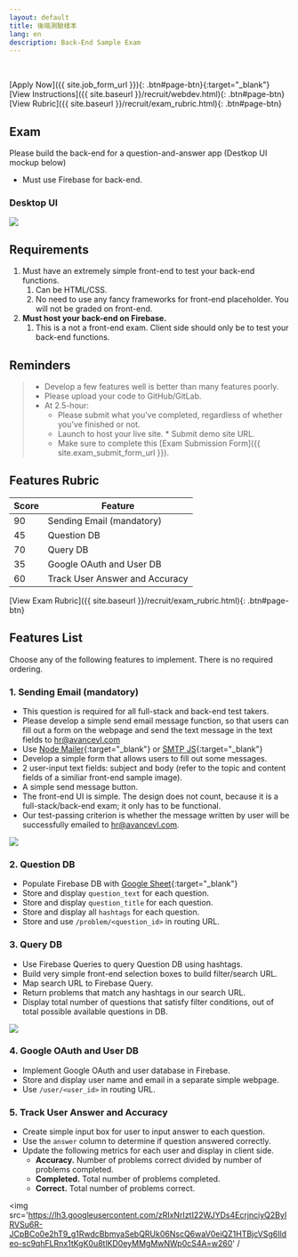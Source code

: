 ```yaml
---
layout: default
title: 後端測驗樣本
lang: en
description: Back-End Sample Exam
---
```




<br>

[Apply Now]({{ site.job_form_url }}){: .btn#page-btn}{:target="_blank"}
[View Instructions]({{ site.baseurl }}/recruit/webdev.html){: .btn#page-btn}
[View Rubric]({{ site.baseurl }}/recruit/exam_rubric.html){: .btn#page-btn}

## Exam

Please build the back-end for a question-and-answer app (Destkop UI mockup below)
* Must use Firebase for back-end.

### Desktop UI

<img src='https://lh3.googleusercontent.com/SBQWfwg0cfPBcIyvuK1qAlIX3F3t25vj6uOVahV-E7Rhg-RTKJABufr4rYEHkLd3Cv35n3isUWyFwdEHMeIfsoQ3yDlKKqdhuWvSTz0JuAn3U92Y0nZ_7aC-_raJ9QdxmISoLb0GMw=w1417' />

## Requirements

1. Must have an extremely simple front-end to test your back-end functions.
	1. Can be HTML/CSS.
	1. No need to use any fancy frameworks for front-end placeholder. You will not be graded on front-end.
1. **Must host your back-end on Firebase.**
	1. This is a not a front-end exam. Client side should only be to test your back-end functions.

## Reminders

> * Develop a few features well is better than many features poorly.
> * Please upload your code to GitHub/GitLab.
> * At 2.5-hour:
>   * Please submit what you've completed, regardless of whether you've finished or not.
>   * Launch to host your live site.
	* Submit demo site URL.
>	* Make sure to complete this [Exam Submission Form]({{ site.exam_submit_form_url }}).

## Features Rubric

| Score | Feature |
| --- | --- |
| 90 | Sending Email (mandatory) |
| 45 | Question DB |
| 70 | Query DB |
| 35 | Google OAuth and User DB |
| 60 | Track User Answer and Accuracy |

[View Exam Rubric]({{ site.baseurl }}/recruit/exam_rubric.html){: .btn#page-btn}

## Features List

Choose any of the following features to implement. There is no required ordering.

### 1. Sending Email (mandatory)
* This question is required for all full-stack and back-end test takers.
* Please develop a simple send email message function, so that users can fill out a form on the webpage and send the text message in the text fields to hr@avancevl.com
* Use [Node Mailer](https://nodemailer.com/usage/){:target="_blank"} or [SMTP JS](https://www.smtpjs.com/){:target="_blank"}
* Develop a simple form that allows users to fill out some messages.
* 2 user-input text fields: subject and body (refer to the topic and content fields of a similiar front-end sample image).
* A simple send message button.
* The front-end UI is simple. The design does not count, because it is a full-stack/back-end exam; it only has to be functional.
* Our test-passing criterion is whether the message written by user will be successfully emailed to hr@avancevl.com.

<img src='https://lh3.googleusercontent.com/FJZRudzsGLDYNQWxezcyzyJHhg7hCVyr7S_7BNwE_LBsahceanzWVnvewnWn_TVbCutBtIVpAJmegz6y5SUOxyfBLBaxFOMLfG74Va8s8CeVZ-ZgOQoEXJv_flH1EW2Yz61l9Mrp9A=w400' />

### 2. Question DB

* Populate Firebase DB with [Google Sheet](https://docs.google.com/spreadsheets/d/1EmWraWzyvxt7km7MiPxU6PDTXzy05_jUyvwUqHc5nP0/edit?usp=sharing){:target="_blank"}
* Store and display `question_text` for each question.
* Store and display `question_title` for each question.
* Store and display all `hashtags` for each question.
* Store and use `/problem/<question_id>` in routing URL.

### 3. Query DB

* Use Firebase Queries to query Question DB using hashtags.
* Build very simple front-end selection boxes to build filter/search URL.
* Map search URL to Firebase Query.
* Return problems that match any hashtags in our search URL.
* Display total number of questions that satisfy filter conditions, out of total possible available questions in DB.

<img src='https://lh3.googleusercontent.com/zeYaUx3W0Hb8yaiPLHyzTOI_ShGmEIQqTA_Q7b8hyGZ_bfeC8gSK4s6L1okbGhrFPf817zjp-RbRcDZzZ3p51Vv1QxUza9RGTDupaia0jRcepHtTUNAafjEXJBwhzKMnVC_az-nOAw=w370' />

### 4. Google OAuth and User DB

* Implement Google OAuth and user database in Firebase.
* Store and display user name and email in a separate simple webpage.
* Use `/user/<user_id>` in routing URL.

### 5. Track User Answer and Accuracy

* Create simple input box for user to input answer to each question.
* Use the `answer` column to determine if question answered correctly.
* Update the following metrics for each user and display in client side.
	* **Accuracy.** Number of problems correct divided by number of problems completed.
	* **Completed.** Total number of problems completed.
	* **Correct.** Total number of problems correct.

<img src='https://lh3.googleusercontent.com/zRIxNrIztI22WJYDs4EcrjnciyQ2ByIRVSu6R-JCpBCo0e2hT9_g1RwdcBbmyaSebQRUk06NscQ6waV0eiQZ1HTBjcVSg6Ildeo-sc9qhFLRnx1tKgK0u8tlKD0eyMMgMwNWp0cS4A=w260' /